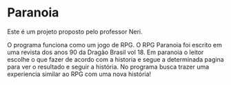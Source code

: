 # Paranoia
Este é um projeto proposto pelo professor Neri.

O programa funciona como um jogo de RPG.
O RPG Paranoia foi escrito em uma revista dos anos 90 da Dragão Brasil vol 18.
Em paranoia o leitor escolhe o que fazer de acordo com a historia e segue a determinada pagina para ver o resultado e seguir a história.
No programa busca trazer uma experiencia similar ao RPG com uma nova história!
